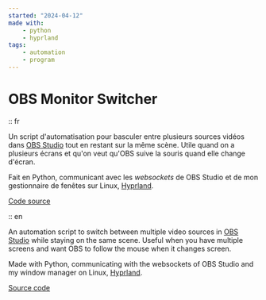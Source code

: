 ```yaml
---
started: "2024-04-12"
made with:
    - python
    - hyprland
tags:
    - automation
    - program
---
```


# OBS Monitor Switcher

:: fr

Un script d'automatisation pour basculer entre plusieurs sources vidéos dans [OBS Studio](https://obsproject.com) tout en restant sur la même scène. Utile quand on a plusieurs écrans et qu'on veut qu'OBS suive la souris quand elle change d'écran.

Fait en Python, communicant avec les _websockets_ de OBS Studio et de mon gestionnaire de fenêtes sur Linux, [Hyprland](https://hyprland.org).

[Code source](https://github.com/ewen-lbh/obs-monitor-switcher)

:: en

An automation script to switch between multiple video sources in [OBS Studio](https://obsproject.com) while staying on the same scene. Useful when you have multiple screens and want OBS to follow the mouse when it changes screen.

Made with Python, communicating with the websockets of OBS Studio and my window manager on Linux, [Hyprland](https://hyprland.org).

[Source code](https://github.com/ewen-lbh/obs-monitor-switcher)


